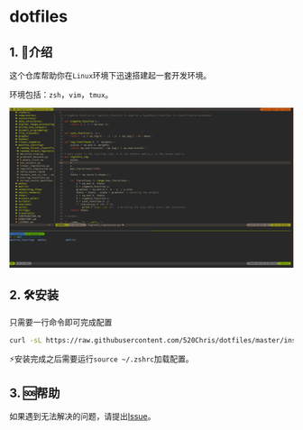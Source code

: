 # dotfiles

## 1. :pencil:介绍

这个仓库帮助你在`Linux`环境下迅速搭建起一套开发环境。

环境包括：`zsh`，`vim`，`tmux`。

![screenshot](https://github.com/520Chris/dotfiles/blob/master/imgs/screenshot.png)

## 2. :hammer_and_wrench:安装

只需要一行命令即可完成配置

```bash
curl -sL https://raw.githubusercontent.com/520Chris/dotfiles/master/install.sh > install.sh && bash install.sh
```

:zap:安装完成之后需要运行`source ~/.zshrc`加载配置。

## 3. :sos:帮助

如果遇到无法解决的问题，请提出[Issue](https://github.com/ppnman/code-env/issues)。
